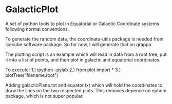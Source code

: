 GalacticPlot
============

A set of python tools to plot in Equatorial or Galactic Coordinate systems following normal conventions.

To generate the random data, the coordinate-utils package is
needed from icecube software package.  So for now, I will 
generate that on grappa.  

The plotting script is an example which will read in data
from a root tree, put it into a list of points, and then 
plot in galactic and equatorial coordinates.  

To execute:
1.) ipython -pylab
2.) from plot import *
3.) plotTree("filename.root")

Adding galacticPlane.txt and equator.txt which will hold
the coordinates to draw the lines on the two respected 
plots.  This removes depence on ephem package, which is
not super popular.